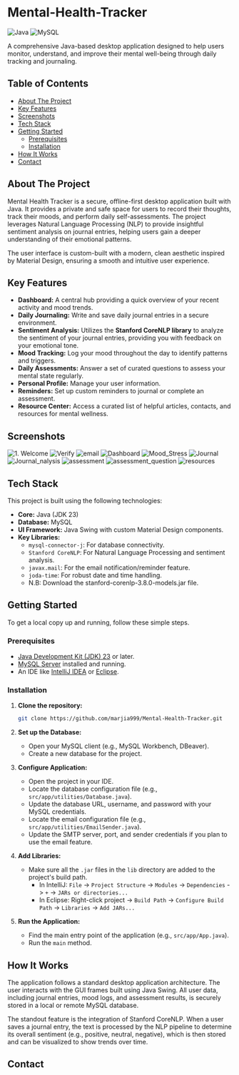 # Mental-Health-Tracker

![Java](https://img.shields.io/badge/Java-23-blue.svg?style=for-the-badge&logo=java)
![MySQL](https://img.shields.io/badge/MySQL-8.0-orange.svg?style=for-the-badge&logo=mysql)

A comprehensive Java-based desktop application designed to help users monitor, understand, and improve their mental well-being through daily tracking and journaling.

## Table of Contents
- [About The Project](#about-the-project)
- [Key Features](#key-features)
- [Screenshots](#screenshots)
- [Tech Stack](#tech-stack)
- [Getting Started](#getting-started)
  - [Prerequisites](#prerequisites)
  - [Installation](#installation)
- [How It Works](#how-it-works)
- [Contact](#contact)

## About The Project

Mental Health Tracker is a secure, offline-first desktop application built with Java. It provides a private and safe space for users to record their thoughts, track their moods, and perform daily self-assessments. The project leverages Natural Language Processing (NLP) to provide insightful sentiment analysis on journal entries, helping users gain a deeper understanding of their emotional patterns.

The user interface is custom-built with a modern, clean aesthetic inspired by Material Design, ensuring a smooth and intuitive user experience.

## Key Features

- **Dashboard:** A central hub providing a quick overview of your recent activity and mood trends.
- **Daily Journaling:** Write and save daily journal entries in a secure environment.
- **Sentiment Analysis:** Utilizes the **Stanford CoreNLP library** to analyze the sentiment of your journal entries, providing you with feedback on your emotional tone.
- **Mood Tracking:** Log your mood throughout the day to identify patterns and triggers.
- **Daily Assessments:** Answer a set of curated questions to assess your mental state regularly.
- **Personal Profile:** Manage your user information.
- **Reminders:** Set up custom reminders to journal or complete an assessment.
- **Resource Center:** Access a curated list of helpful articles, contacts, and resources for mental wellness.

## Screenshots
![1. Welcome](https://raw.githubusercontent.com/marjia999/Mental-Health-Tracker/main/screenshots/1.png)
![Verify](https://raw.githubusercontent.com/marjia999/Mental-Health-Tracker/main/screenshots/2.png)
![email](https://raw.githubusercontent.com/marjia999/Mental-Health-Tracker/main/screenshots/0.png)
![Dashboard](https://raw.githubusercontent.com/marjia999/Mental-Health-Tracker/main/screenshots/3.png)
![Mood_Stress](https://raw.githubusercontent.com/marjia999/Mental-Health-Tracker/main/screenshots/4.png)
![Journal](https://raw.githubusercontent.com/marjia999/Mental-Health-Tracker/main/screenshots/8.png)
![Journal_nalysis](https://raw.githubusercontent.com/marjia999/Mental-Health-Tracker/main/screenshots/10.png)
![assessment](https://raw.githubusercontent.com/marjia999/Mental-Health-Tracker/main/screenshots/12.png)
![assessment_question](https://raw.githubusercontent.com/marjia999/Mental-Health-Tracker/main/screenshots/14.png)
![resources](https://raw.githubusercontent.com/marjia999/Mental-Health-Tracker/main/screenshots/11.png)

## Tech Stack

This project is built using the following technologies:

- **Core:** Java (JDK 23)
- **Database:** MySQL
- **UI Framework:** Java Swing with custom Material Design components.
- **Key Libraries:**
  - `mysql-connector-j`: For database connectivity.
  - `Stanford CoreNLP`: For Natural Language Processing and sentiment analysis.
  - `javax.mail`: For the email notification/reminder feature.
  - `joda-time`: For robust date and time handling.
  - N.B: Download the stanford-corenlp-3.8.0-models.jar file.

## Getting Started

To get a local copy up and running, follow these simple steps.

### Prerequisites

- [Java Development Kit (JDK) 23](https://www.oracle.com/java/technologies/downloads/) or later.
- [MySQL Server](https://dev.mysql.com/downloads/mysql/) installed and running.
- An IDE like [IntelliJ IDEA](https://www.jetbrains.com/idea/) or [Eclipse](https://www.eclipse.org/downloads/).

### Installation

1.  **Clone the repository:**
    ```sh
    git clone https://github.com/marjia999/Mental-Health-Tracker.git
    ```

2.  **Set up the Database:**
    - Open your MySQL client (e.g., MySQL Workbench, DBeaver).
    - Create a new database for the project.

3.  **Configure Application:**
    - Open the project in your IDE.
    - Locate the database configuration file (e.g., `src/app/utilities/Database.java`).
    - Update the database URL, username, and password with your MySQL credentials.
    - Locate the email configuration file (e.g., `src/app/utilities/EmailSender.java`).
    - Update the SMTP server, port, and sender credentials if you plan to use the email feature.

4.  **Add Libraries:**
    - Make sure all the `.jar` files in the `lib` directory are added to the project's build path.
      - In IntelliJ: `File` -> `Project Structure` -> `Modules` -> `Dependencies` -> `+` -> `JARs or directories...`
      - In Eclipse: Right-click project -> `Build Path` -> `Configure Build Path` -> `Libraries` -> `Add JARs...`

5.  **Run the Application:**
    - Find the main entry point of the application (e.g., `src/app/App.java`).
    - Run the `main` method.

## How It Works

The application follows a standard desktop application architecture. The user interacts with the GUI frames built using Java Swing. All user data, including journal entries, mood logs, and assessment results, is securely stored in a local or remote MySQL database.

The standout feature is the integration of Stanford CoreNLP. When a user saves a journal entry, the text is processed by the NLP pipeline to determine its overall sentiment (e.g., positive, neutral, negative), which is then stored and can be visualized to show trends over time.

## Contact

